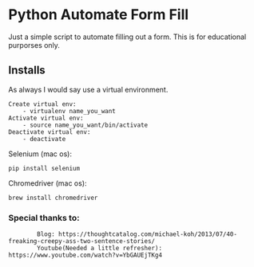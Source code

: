 # Python Automate Form Fill
Just a simple script to automate filling out a form. This is for educational purporses only.

## Installs
As always I would say use a virtual environment.

    Create virtual env:
        - virtualenv name_you_want
    Activate virtual env:
        - source name_you_want/bin/activate
    Deactivate virtual env:
        - deactivate

Selenium (mac os):

    pip install selenium
Chromedriver (mac os):

    brew install chromedriver

### Special thanks to:
            Blog: https://thoughtcatalog.com/michael-koh/2013/07/40-freaking-creepy-ass-two-sentence-stories/
            Youtube(Needed a little refresher): https://www.youtube.com/watch?v=YbGAUEjTKg4